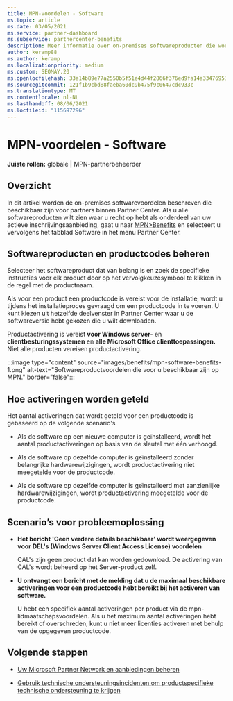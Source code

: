 ```yaml
---
title: MPN-voordelen - Software
ms.topic: article
ms.date: 03/05/2021
ms.service: partner-dashboard
ms.subservice: partnercenter-benefits
description: Meer informatie over on-premises softwareproducten die worden aangeboden als Microsoft Partner Network (MPN)-voordelen
author: keramp88
ms.author: keramp
ms.localizationpriority: medium
ms.custom: SEOMAY.20
ms.openlocfilehash: 33a14b89e77a2550b5f51e4d44f2866f376ed9fa14a334769530f45a5c6ab873
ms.sourcegitcommit: 121f1b9cbd88faeba60dc9b475f9c0647cdc933c
ms.translationtype: MT
ms.contentlocale: nl-NL
ms.lasthandoff: 08/06/2021
ms.locfileid: "115697296"
---
```

# <a name="mpn-benefits---software"></a>MPN-voordelen - Software

**Juiste rollen:** globale | MPN-partnerbeheerder

## <a name="overview"></a>Overzicht

In dit artikel worden de on-premises softwarevoordelen beschreven die beschikbaar zijn voor partners binnen Partner Center. Als u alle softwareproducten wilt zien waar u recht op hebt als onderdeel van uw actieve inschrijvingsaanbieding, gaat u naar  [MPN>Benefits](https://partner.microsoft.com/dashboard/mpn/membership/benefits/software) en selecteert u vervolgens het tabblad Software in het menu Partner Center.  

## <a name="manage-software-products-and-product-keys"></a>Softwareproducten en productcodes beheren

Selecteer het softwareproduct dat van belang is en zoek de specifieke instructies voor elk product door op het vervolgkeuzesymbool te klikken in de regel met de productnaam.

Als voor een product een productcode is vereist voor de installatie, wordt u tijdens het installatieproces gevraagd om een productcode in te voeren. U kunt kiezen uit hetzelfde deelvenster in Partner Center waar u de softwareversie hebt gekozen die u wilt downloaden.

Productactivering is vereist **voor Windows server-** en **clientbesturingssystemen** en **alle Microsoft Office clienttoepassingen.** Niet alle producten vereisen productactivering.

:::image type="content" source="images/benefits/mpn-software-benefits-1.png" alt-text="Softwareproductvoordelen die voor u beschikbaar zijn op MPN." border="false":::

## <a name="how-activations-are-counted"></a>Hoe activeringen worden geteld

Het aantal activeringen dat wordt geteld voor een productcode is gebaseerd op de volgende scenario's

- Als de software op een nieuwe computer is geïnstalleerd, wordt het aantal productactiveringen op basis van de sleutel met één verhoogd.
 
- Als de software op dezelfde computer is geïnstalleerd zonder belangrijke hardwarewijzigingen, wordt productactivering niet meegetelde voor de productcode.

- Als de software op dezelfde computer is geïnstalleerd met aanzienlijke hardwarewijzigingen, wordt productactivering meegetelde voor de productcode.

## <a name="troubleshooting-scenarios"></a>Scenario’s voor probleemoplossing

- **Het bericht 'Geen verdere details beschikbaar' wordt weergegeven voor DEL's (Windows Server Client Access License) voordelen**

    CAL's zijn geen product dat kan worden gedownload. De activering van CAL's wordt beheerd op het Server-product zelf.

- **U ontvangt een bericht met de melding dat u de maximaal beschikbare activeringen voor een productcode hebt bereikt bij het activeren van software.**

    U hebt een specifiek aantal activeringen per product via de mpn-lidmaatschapsvoordelen. Als u het maximum aantal activeringen hebt bereikt of overschreden, kunt u niet meer licenties activeren met behulp van de opgegeven productcode.


 ## <a name="next-steps"></a>Volgende stappen

- [Uw Microsoft Partner Network en aanbiedingen beheren](manage-your-partner-network-benefits.md)

- [Gebruik technische ondersteuningsincidenten om productspecifieke technische ondersteuning te krijgen](mpn-benefits-technical-support.md)



